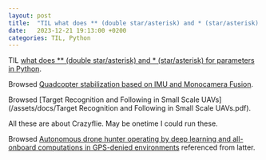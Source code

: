 ```yaml
---
layout: post
title:  "TIL what does ** (double star/asterisk) and * (star/asterisk) for parameters in Python"
date:   2023-12-21 19:13:00 +0200
categories: TIL, Python
---
```

TIL [what does ** (double star/asterisk) and * (star/asterisk) for parameters in Python](https://stackoverflow.com/q/2921847/942513).

Browsed [Quadcopter stabilization based on IMU and Monocamera Fusion](/assets/docs/Quadcopter%20stabilization%20based%20on%20IMU%20and%20Monocamera%20Fusion.pdf).

Browsed [Target Recognition and Following in Small Scale UAVs](/assets/docs/Target Recognition and Following in Small Scale UAVs.pdf).

All these are about Crazyflie. May be onetime I could run these.

Browsed [Autonomous drone hunter operating by deep learning and all-onboard computations in GPS-denied environments](https://journals.plos.org/plosone/article?id=10.1371/journal.pone.0225092) referenced from latter.
